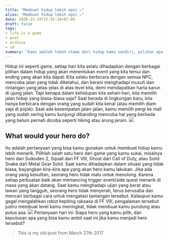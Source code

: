 ```yaml
---
title: "Membuat hidup lebih epic ⚔"
alias: "Membuat hidup lebih epic ⚔"
date: 2020-12-19T15:42:18+07:00
draft: false
tags: 
- life is a game
- post
- archive
- id
summary: "Kamu adalah tokoh utama dari hidup kamu sendiri, pilihan apa yang akan jika kamu adalah seorang hero dalam game?"
---
```


Hidup ini seperti game, setiap hari kita selalu dihadapkan dengan berbagai pilihan dalam hidup yang akan menentukan event yang kita temui dan ending yang akan kita dapat. Kita selalu berbicara dengan semua NPC, mencoba jalan yang tidak diketahui, dan berani menghadapi musuh dan rintangan yang jelas-jelas di atas level kita, demi mendapatkan harta karun di ujung jalan. Tapi kenapa dalam kehidupan kita sehari-hari, kita memilih jalan hidup yang biasa-biasa saja? Saat berada di lingkungan baru, kita hanya berbicara dengan orang yang sudah kita kenal (atau memilih diam saja di pojok). Saat ada kesempatan jalan-jalan, kamu memilih pergi ke mall yang sudah sering kamu kunjungi dibanding mencoba hal yang berbeda yang belum pernah dicoba seperti hiking atau arung jeram.
![](https://s3-ap-southeast-1.amazonaws.com/dpimagebucket/lp-suiko210030.png)
## What would your hero do?

Itu adalah pertanyaan yang bisa kamu gunakan untuk membuat hidup kamu lebih menarik. Pilihlah salah satu hero dari game yang kamu sukai, misalnya hero dari Suikoden 2, Squall dari FF VIII, Ghost dari Call of Duty, atau Solid Snake dari Metal Gear Solid. Saat kamu dihadapkan dalam situasi yang tidak biasa, bayangkan kira-kira apa yang akan hero kamu lakukan. Jika ada orang yang kesulitan, seorang hero tidak malu untuk menolong. Karena setiap perbuatan baik akan memancing trigger event/side quest menarik di masa yang akan datang. Saat kamu menghadapi ujian yang berat atau lawan yang tangguh, seorang hero tidak menyerah, terus berusaha dan mencari berbagai cara untuk mengatasi tantangan tersebut. Kalaupun kamu gagal mengalahkan robot kepiting raksasa di FF VIII, pengalaman tersebut justru membuat level kamu meningkat, tidak membuat kamu pundung atau putus asa.
![](https://s3-ap-southeast-1.amazonaws.com/dpimagebucket/Final_Fantasy_VIII_PSX_038.png)
Pertanyaan hari ini: Siapa hero yang kamu pilih, dan keputusan apa yang bisa kamu ambil saat ini jika kamu menjadi hero tersebut?

> This is my old post from March 27th 2017
